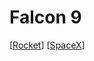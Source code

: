 # Falcon 9

[[Rocket]] [[SpaceX]]

[//begin]: # "Autogenerated link references for markdown compatibility"
[rocket]: rocket "Rocket"
[spacex]: spacex "SpaceX"
[//end]: # "Autogenerated link references"